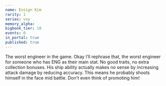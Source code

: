 ```yaml
---
name: Ensign Kim
rarity: 1
series: voy
memory_alpha:
bigbook_tier: 10
events: 0
in_portal: true
published: true
---
```


The worst engineer in the game. Okay I'll rephrase that, the worst engineer for someone who has ENG as their main stat. No good traits, no extra collection bonuses. His ship ability actually makes no sense by increasing attack damage by reducing accuracy. This means he probably shoots himself in the face mid battle. Don't even think of promoting him!
